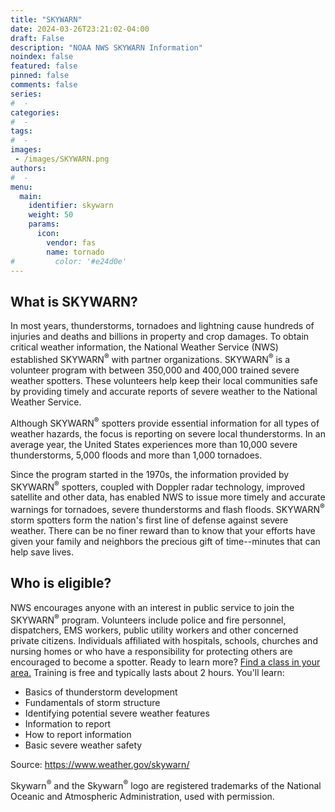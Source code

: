 ```yaml
---
title: "SKYWARN"
date: 2024-03-26T23:21:02-04:00
draft: False
description: "NOAA NWS SKYWARN Information"
noindex: false
featured: false
pinned: false
comments: false
series:
#  - 
categories:
#  - 
tags:
#  - 
images:
 - /images/SKYWARN.png
authors:
#  -
menu:
  main:
    identifier: skywarn
    weight: 50
    params:
      icon:
        vendor: fas
        name: tornado
#         color: '#e24d0e'
---
```


## What is SKYWARN?

In most years, thunderstorms, tornadoes and lightning cause hundreds of injuries and deaths and billions in property and crop damages.  To obtain critical weather information, the National Weather Service (NWS) established SKYWARN<sup>:registered:</sup> with partner organizations. SKYWARN<sup>:registered:</sup> is a volunteer program with between 350,000 and 400,000 trained severe weather spotters. These volunteers help keep their local communities safe by providing timely and accurate reports of severe weather to the National Weather Service.

Although SKYWARN<sup>:registered:</sup> spotters provide essential information for all types of weather hazards, the focus is reporting on severe local thunderstorms. In an average year, the United States experiences more than 10,000 severe thunderstorms, 5,000 floods and more than 1,000 tornadoes.

Since the program started in the 1970s, the information provided by SKYWARN<sup>:registered:</sup> spotters, coupled with Doppler radar technology, improved satellite and other data, has enabled NWS to issue more timely and accurate warnings for tornadoes, severe thunderstorms and flash floods. SKYWARN<sup>:registered:</sup> storm spotters form the nation's first line of defense against severe weather. There can be no finer reward than to know that your efforts have given your family and neighbors the precious gift of time--minutes that can help save lives.

## Who is eligible?

NWS encourages anyone with an interest in public service to join the SKYWARN<sup>:registered:</sup> program. Volunteers include police and fire personnel, dispatchers, EMS workers, public utility workers and other concerned private citizens. Individuals affiliated with hospitals, schools, churches and nursing homes or who have a responsibility for protecting others are encouraged to become a spotter. Ready to learn more? [Find a class in your area.](https://www.weather.gov/skywarn/wfo_links) Training is free and typically lasts about 2 hours. You'll learn:

* Basics of thunderstorm development
* Fundamentals of storm structure
* Identifying potential severe weather features
* Information to report
* How to report information
* Basic severe weather safety

Source: https://www.weather.gov/skywarn/

Skywarn<sup>:registered:</sup> and the Skywarn<sup>:registered:</sup> logo are registered trademarks of the National Oceanic and Atmospheric Administration, used with permission.
